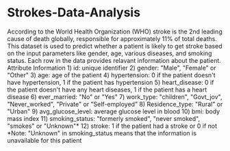 # Strokes-Data-Analysis
According to the World Health Organization (WHO) stroke is the 2nd leading cause of death globally, responsible for approximately 11% of total deaths. This dataset is used to predict whether a patient is likely to get stroke based on the input parameters like gender, age, various diseases, and smoking status. 
Each row in the data provides relavant information about the patient.  Attribute Information 1) id: unique identifier 2) gender: "Male", "Female" or "Other" 3) age: age of the patient 4) hypertension: 0 if the patient doesn't have hypertension, 1 if the patient has hypertension 5) heart_disease: 0 if the patient doesn't have any heart diseases, 1 if the patient has a heart disease 6) ever_married: "No" or "Yes" 7) work_type: "children", "Govt_jov", "Never_worked", "Private" or "Self-employed" 8) Residence_type: "Rural" or "Urban" 9) avg_glucose_level: average glucose level in blood 10) bmi: body mass index 11) smoking_status: "formerly smoked", "never smoked", "smokes" or "Unknown"* 12) stroke: 1 if the patient had a stroke or 0 if not *Note: "Unknown" in smoking_status means that the information is unavailable for this patient
